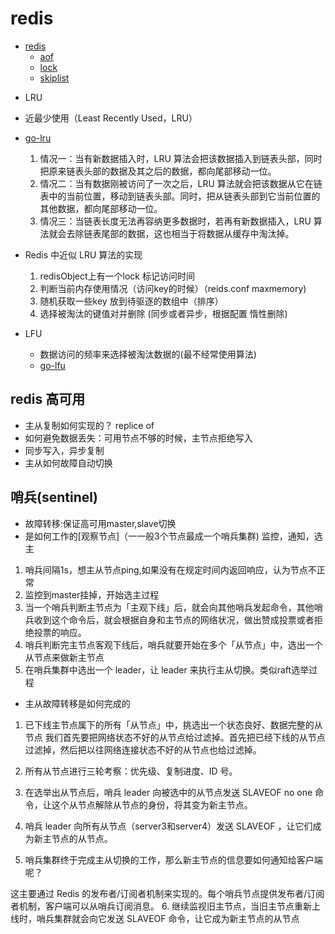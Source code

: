 # redis

- [redis](redis/README.md)
    * [aof](redis/redis_aof.md)
    * [lock](redis/redis_lock.md)
    * [skiplist](redis/redis_skiplist.md)

    
* LRU
 * 近最少使用（Least Recently Used，LRU）
 * [go-lru](https://github.com/golang/groupcache/blob/master/lru/lru.go)
    1. 情况一：当有新数据插入时，LRU 算法会把该数据插入到链表头部，同时把原来链表头部的数据及其之后的数据，都向尾部移动一位。
    2. 情况二：当有数据刚被访问了一次之后，LRU 算法就会把该数据从它在链表中的当前位置，移动到链表头部。同时，把从链表头部到它当前位置的其他数据，都向尾部移动一位。
    3. 情况三：当链表长度无法再容纳更多数据时，若再有新数据插入，LRU 算法就会去除链表尾部的数据，这也相当于将数据从缓存中淘汰掉。
 * Redis 中近似 LRU 算法的实现
   1. redisObject上有一个lock 标记访问时间
   2. 判断当前内存使用情况（访问key的时候）（reids.conf maxmemory)
   3. 随机获取一些key 放到待驱逐的数组中（排序）
   4. 选择被淘汰的键值对并删除 (同步或者异步，根据配置 惰性删除)

* LFU
  * 数据访问的频率来选择被淘汰数据的(最不经常使用算法)
  * [go-lfu](https://github.com/dgrijalva/lfu-go/blob/master/lfu.go)

## redis 高可用
* 主从复制如何实现的？ replice of
* 如何避免数据丢失：可用节点不够的时候，主节点拒绝写入
* 同步写入，异步复制
* 主从如何故障自动切换
## 哨兵(sentinel)
* 故障转移:保证高可用master,slave切换
* 是如何工作的[观察节点]（一一般3个节点最成一个哨兵集群)
监控，通知，选主
1. 哨兵间隔1s，想主从节点ping,如果没有在规定时间内返回响应，认为节点不正常
1. 监控到master挂掉，开始选主过程
3. 当一个哨兵判断主节点为「主观下线」后，就会向其他哨兵发起命令，其他哨兵收到这个命令后，就会根据自身和主节点的网络状况，做出赞成投票或者拒绝投票的响应。
4. 哨兵判断完主节点客观下线后，哨兵就要开始在多个「从节点」中，选出一个从节点来做新主节点
5. 在哨兵集群中选出一个 leader，让 leader 来执行主从切换。类似raft选举过程

* 主从故障转移是如何完成的
1. 已下线主节点属下的所有「从节点」中，挑选出一个状态良好、数据完整的从节点
我们首先要把网络状态不好的从节点给过滤掉。首先把已经下线的从节点过滤掉，然后把以往网络连接状态不好的从节点也给过滤掉。
2. 所有从节点进行三轮考察：优先级、复制进度、ID 号。
3. 在选举出从节点后，哨兵 leader 向被选中的从节点发送 SLAVEOF no one 命令，让这个从节点解除从节点的身份，将其变为新主节点。

4. 哨兵 leader 向所有从节点（server3和server4）发送 SLAVEOF ，让它们成为新主节点的从节点。
5. 哨兵集群终于完成主从切换的工作，那么新主节点的信息要如何通知给客户端呢？

这主要通过 Redis 的发布者/订阅者机制来实现的。每个哨兵节点提供发布者/订阅者机制，客户端可以从哨兵订阅消息。
6. 继续监视旧主节点，当旧主节点重新上线时，哨兵集群就会向它发送 SLAVEOF 命令，让它成为新主节点的从节点




